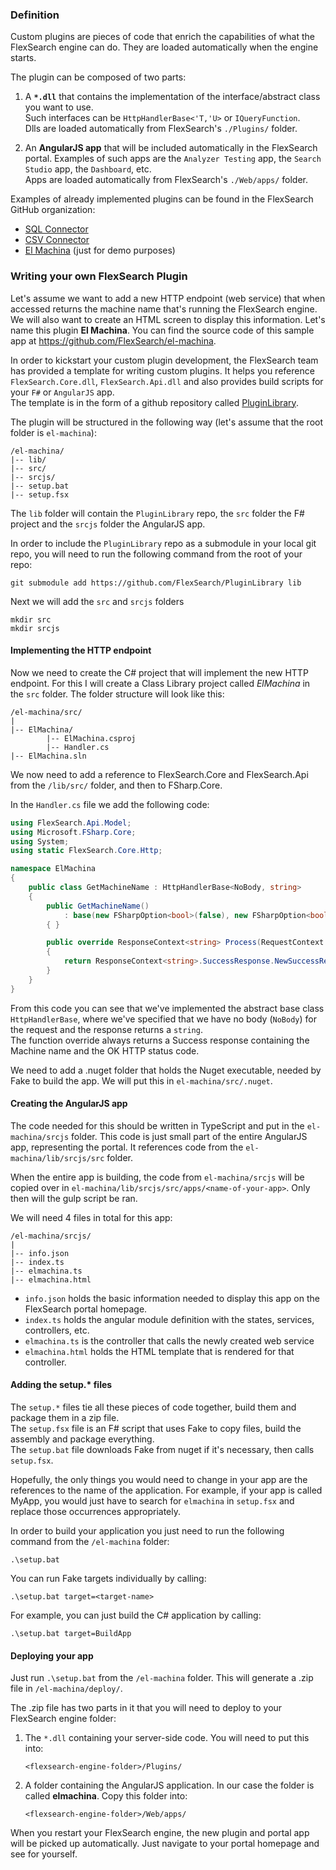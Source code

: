 ### Definition

Custom plugins are pieces of code that enrich the capabilities of what the FlexSearch engine can do. They are loaded automatically when the engine starts. 

The plugin can be composed of two parts:

1. A **`*.dll`** that contains the implementation of the interface/abstract class you want to use.  
Such interfaces can be `HttpHandlerBase<'T,'U>` or `IQueryFunction`.  
Dlls are loaded automatically from FlexSearch's `./Plugins/` folder.

2. An **AngularJS app** that will be included automatically in the FlexSearch portal. Examples of such apps are the `Analyzer Testing` app, the `Search Studio` app, the `Dashboard`, etc.  
Apps are loaded automatically from FlexSearch's `./Web/apps/` folder.

Examples of already implemented plugins can be found in the FlexSearch GitHub organization:  

* [SQL Connector]
* [CSV Connector]
* [El Machina] (just for demo purposes)


### Writing your own FlexSearch Plugin

Let's assume we want to add a new HTTP endpoint (web service) that when accessed returns the machine name that's running the FlexSearch engine. We will also want to create an HTML screen to display this information. Let's name this plugin **El Machina**. You can find the source code of this sample app at <https://github.com/FlexSearch/el-machina>.

In order to kickstart your custom plugin development, the FlexSearch team has provided a template for writing custom plugins. It helps you reference `FlexSearch.Core.dll`, `FlexSearch.Api.dll` and also provides build scripts for your `F#` or `AngularJS` app.  
The template is in the form of a github repository called [PluginLibrary].

The plugin will be structured in the following way (let's assume that the root folder is `el-machina`):
```
/el-machina/
|-- lib/
|-- src/
|-- srcjs/
|-- setup.bat
|-- setup.fsx
``` 

The `lib` folder will contain the `PluginLibrary` repo, the `src` folder the F# project and the `srcjs` folder the AngularJS app.

In order to include the `PluginLibrary` repo as a submodule in your local git repo, you will need to run the following command from the root of your repo:

`git submodule add https://github.com/FlexSearch/PluginLibrary lib`

Next we will add the `src` and `srcjs` folders
```
mkdir src
mkdir srcjs
```

#### Implementing the HTTP endpoint

Now we need to create the C# project that will implement the new HTTP endpoint. For this I will create a Class Library project called *ElMachina* in the `src` folder. The folder structure will look like this:
```
/el-machina/src/
|
|-- ElMachina/
        |-- ElMachina.csproj
        |-- Handler.cs
|-- ElMachina.sln
```

We now need to add a reference to FlexSearch.Core and FlexSearch.Api from the `/lib/src/` folder, and then to FSharp.Core.

In the `Handler.cs` file we add the following code:

```c#
using FlexSearch.Api.Model;
using Microsoft.FSharp.Core;
using System;
using static FlexSearch.Core.Http;

namespace ElMachina
{
    public class GetMachineName : HttpHandlerBase<NoBody, string>
    {
        public GetMachineName()
            : base(new FSharpOption<bool>(false), new FSharpOption<bool>(false))
        { }

        public override ResponseContext<string> Process(RequestContext request, FSharpOption<NoBody> body)
        {
            return ResponseContext<string>.SuccessResponse.NewSuccessResponse(Environment.MachineName, Ok);
        }
    }
}
```

From this code you can see that we've implemented the abstract base class `HttpHandlerBase`, where we've specified that we have no body (`NoBody`) for the request and the response returns a `string`.  
The function override always returns a Success response containing the Machine name and the OK HTTP status code.

We need to add a .nuget folder that holds the Nuget executable, needed by Fake to build the app. We will put this in `el-machina/src/.nuget`.

#### Creating the AngularJS app

The code needed for this should be written in TypeScript and put in the `el-machina/srcjs` folder. This code is just small part of the entire AngularJS app, representing the portal. It references code from the `el-machina/lib/srcjs/src` folder.  

When the entire app is building, the code from `el-machina/srcjs` will be copied over in `el-machina/lib/srcjs/src/apps/<name-of-your-app>`. Only then will the gulp script be ran.

We will need 4 files in total for this app:
```
/el-machina/srcjs/
|
|-- info.json
|-- index.ts
|-- elmachina.ts
|-- elmachina.html
```

* `info.json` holds the basic information needed to display this app on the FlexSearch portal homepage.
* `index.ts` holds the angular module definition with the states, services, controllers, etc.
* `elmachina.ts` is the controller that calls the newly created web service
* `elmachina.html` holds the HTML template that is rendered for that controller.

#### Adding the setup.* files

The `setup.*` files tie all these pieces of code together, build them and package them in a zip file.  
The `setup.fsx` file is an F# script that uses Fake to copy files, build the assembly and package everything.  
The `setup.bat` file downloads Fake from nuget if it's necessary, then calls `setup.fsx`.

Hopefully, the only things you would need to change in your app are the references to the name of the application. For example, if your app is called MyApp, you would just have to search for `elmachina` in `setup.fsx` and replace those occurrences appropriately.

In order to build your application you just need to run the following command from the `/el-machina` folder:

`.\setup.bat`  

You can run Fake targets individually by calling:  

`.\setup.bat target=<target-name>`

For example, you can just build the C# application by calling:

`.\setup.bat target=BuildApp`


#### Deploying your app

Just run `.\setup.bat` from the `/el-machina` folder. This will generate a .zip file in `/el-machina/deploy/`. 

The .zip file has two parts in it that you will need to deploy to your FlexSearch engine folder:

1. The `*.dll` containing your server-side code. You will need to put this into:  

    `<flexsearch-engine-folder>/Plugins/`
2. A folder containing the AngularJS application. In our case the folder is called **elmachina**. Copy this folder into:  

    `<flexsearch-engine-folder>/Web/apps/`

When you restart your FlexSearch engine, the new plugin and portal app will be picked up automatically. Just navigate to your portal homepage and see for yourself.

[PluginLibrary]: https://github.com/FlexSearch/PluginLibrary/
[SQL Connector]: https://github.com/FlexSearch/SqlConnector
[CSV Connector]: https://github.com/FlexSearch/CsvConnector
[El Machina]: https://github.com/FlexSearch/el-machina